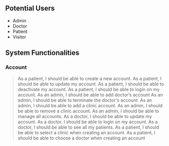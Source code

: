 ## Potential Users
- Admin 
- Doctor
- Patient
- Visitor

## System Functionalities
### Account 
> As a patient, I should be able to create a new account.
As a patient, I should be able to update my account.
As a patient, I should be able to deactivate my account.
As a patient, I should be able to login on my account.
As an admin, I should be able to add doctor’s account
As an admin, I should be able to terminate the doctor's account.
As an admin, I should be able to add a clinic account.
As an admin, I should be able to remove a clinic account.
As an admin, I should be able to manage all accounts.
As a doctor, I should be able to update my account.
As a doctor, I should be able to login on my account.
As a doctor, I should be able to see all my patients. 
As a patient, I should be able to select a clinic when creating an account.
As a patient, I should be able to choose a doctor when creating an account
